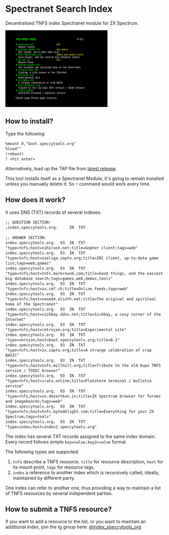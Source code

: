 # Spectranet Search Index

Decentralised TNFS index Spectranet module for ZX Spectrum.

![](images/screen.png)

## How to install?

Type the following:
```
%mount 0,"boot.speccytools.org"
%load""
(reboot)
! <hit enter>
```

Alternatively, load up the TAP file from [latest release](https://github.com/speccytools/spectranet-index-module/releases/latest).

This tool installs itself as a Spectranet Module, it's going to remain installed unless you manually delete it. So `!` command would work every time.

## How does it work?

It uses DNS (TXT) records of several indexes.

```text
;; QUESTION SECTION:
;index.speccytools.org.		IN	TXT

;; ANSWER SECTION:
index.speccytools.org.	93	IN	TXT	"type=tnfs;host=nihirash.net;title=Gopher client;tags=web"
index.speccytools.org.	93	IN	TXT	"type=tnfs;host=szeliga.zapto.org;title=IRC client, up-to-date game list;tags=web,games"
index.speccytools.org.	93	IN	TXT	"type=tnfs;host=tnfs.markround.com;title=Good things, and the easiest big database search;tags=games,web,demos,tools"
index.speccytools.org.	93	IN	TXT	"type=tnfs;host=zx.cm7.ch;title=Online Feeds;tags=web"
index.speccytools.org.	93	IN	TXT	"type=tnfs;host=vexed4.alioth.net;title=The original and spiritual home of the Spectranet"
index.speccytools.org.	93	IN	TXT	"type=tnfs;host=sickbay.ddns.net;title=Sickbay, a cosy corner of the Internet"
index.speccytools.org.	93	IN	TXT	"type=tnfs;host=retrojen.org;title=Experimental site"
index.speccytools.org.	93	IN	TXT	"type=version;host=boot.speccytools.org;title=0.1"
index.speccytools.org.	93	IN	TXT	"type=tnfs;host=zx.zapto.org;title=A strange celebration of crap BASIC"
index.speccytools.org.	93	IN	TXT	"type=tnfs;host=tnfs.millhill.org;title=Tribute to the old Kupo TNFS service / TOSEC browser"
index.speccytools.org.	93	IN	TXT	"type=tnfs;host=irata.online;title=Platoterm terminal / bulletin service"
index.speccytools.org.	93	IN	TXT	"type=tnfs;host=zx.desertkun.in;title=ZX Spectrum browser for forums and imageboards;tags=web"
index.speccytools.org.	93	IN	TXT	"type=tnfs;host=tnfs.bytedelight.com;title=Everything for your ZX Spectrum;tags=tools"
index.speccytools.org.	93	IN	TXT	"type=index;host=index2.speccytools.org"
```

The index has several TXT records assigned to the same index domain.
Every record follows simple `key=value;key2=value` format.

The following types are supported:
1. `tnfs` describe a TNFS resource. `title` for resource description, `host` for its mount point, `tags` for resource tags.
2. `index` a reference to another index which is recursively called, ideally, maintained by different party.

One index can refer to another one, thus providing a way to maintain a list of TNFS resources
by several independent parties.

## How to submit a TNFS resource?
If you want to add a resource to the list, or you want to maintain an additional index, join the tg group here: [@index_speccytools_org](https://t.me/index_speccytools_org)
